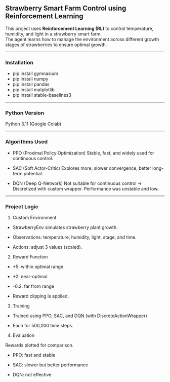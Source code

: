 ## Strawberry Smart Farm Control using Reinforcement Learning

This project uses **Reinforcement Learning (RL)** to control temperature, humidity, and light in a strawberry smart farm.  
The agent learns how to manage the environment across different growth stages of strawberries to ensure optimal growth.

---

### Installation

- pip install gymnasium
- pip install numpy
- pip install pandas
- pip install matplotlib
- pip install stable-baselines3

---
### Python Version
Python 3.11 (Google Colab)

___
### Algorithms Used
- PPO (Proximal Policy Optimization)
Stable, fast, and widely used for continuous control.

- SAC (Soft Actor-Critic)
Explores more, slower convergence, better long-term potential.

- DQN (Deep Q-Network)
Not suitable for continuous control → Discretized with custom wrapper.
Performance was unstable and low.

___

### Project Logic
1. Custom Environment

- StrawberryEnv simulates strawberry plant growth.

- Observations: temperature, humidity, light, stage, and time.

- Actions: adjust 3 values (scaled).

2. Reward Function

- +5: within optimal range

- +2: near-optimal

- -0.2: far from range

- Reward clipping is applied.

3. Training

- Trained using PPO, SAC, and DQN (with DiscreteActionWrapper)

- Each for 500,000 time steps.

4. Evaluation

Rewards plotted for comparison.

- PPO: fast and stable

- SAC: slower but better performance

- DQN: not effective

